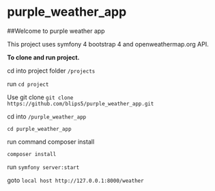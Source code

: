 # purple_weather_app

##Welcome to purple weather app

This project uses symfony 4 bootstrap 4 and openweathermap.org API.

**To clone and run project.**

cd into project folder ``/projects``

run ``cd project``

Use git clone
``git clone https://github.com/blips5/purple_weather_app.git``

cd into ``/purple_weather_app``

``cd purple_weather_app``

run command composer install

``composer install``

 run ``symfony server:start``

 goto ``local host http://127.0.0.1:8000/weather``
